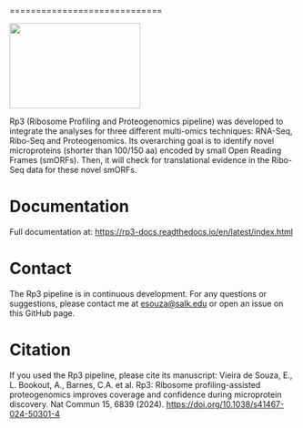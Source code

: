 =============================

<img src="https://github.com/Eduardo-vsouza/rp3/assets/60533781/ee5208ad-5a1a-42a0-830e-13fbfc8cef20" width="230" height="150" />


Rp3 (Ribosome Profiling and Proteogenomics pipeline) was developed to integrate the analyses for three different multi-omics techniques: RNA-Seq, Ribo-Seq and Proteogenomics. Its overarching goal is to identify novel microproteins (shorter than 100/150 aa) encoded by small Open Reading Frames (smORFs). Then, it will check for translational evidence in the Ribo-Seq data for these novel smORFs. 

# Documentation
Full documentation at: https://rp3-docs.readthedocs.io/en/latest/index.html

# Contact
The Rp3 pipeline is in continuous development. For any questions or suggestions, please contact me at esouza@salk.edu or open an issue on this GitHub page.

# Citation
If you used the Rp3 pipeline, please cite its manuscript:
Vieira de Souza, E., L. Bookout, A., Barnes, C.A. et al. Rp3: Ribosome profiling-assisted proteogenomics improves coverage and confidence during microprotein discovery. Nat Commun 15, 6839 (2024). https://doi.org/10.1038/s41467-024-50301-4


